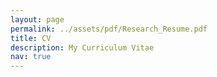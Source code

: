 ```yaml
---
layout: page
permalink: ../assets/pdf/Research_Resume.pdf
title: CV
description: My Curriculum Vitae
nav: true
---
```

